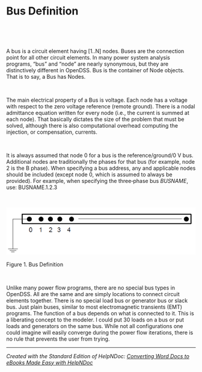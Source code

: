 # Bus Definition

&nbsp;

&nbsp;

A bus is a circuit element having \[1..N\] nodes. Buses are the connection point for all other circuit elements. In many power system analysis programs, “bus” and “node” are nearly synonymous, but they are distinctively different in OpenDSS. Bus is the container of Node objects. That is to say, a Bus has Nodes.

&nbsp;

The main electrical property of a Bus is voltage. Each node has a voltage with respect to the zero voltage reference (remote ground). There is a nodal admittance equation written for every node (i.e., the current is summed at each node). That basically dictates the size of the problem that must be solved, although there is also computational overhead computing the injection, or compensation, currents.

&nbsp;

It is always assumed that node 0 for a bus is the reference/ground/0 V bus. Additional nodes are traditionally the phases for that bus (for example, node 2 is the B phase). When specifying a bus address, any and applicable nodes should be included (except node 0, which is assumed to always be provided). For example, when specifying the three‐phase bus *BUSNAME*, use: BUSNAME.1.2.3

&nbsp;

![Image](<lib/NewItem18.png>)

Figure 1. Bus Definition&nbsp;

&nbsp;

Unlike many power flow programs, there are no special bus types in OpenDSS. All are the same and are simply locations to connect circuit elements together. There is no special load bus or generator bus or slack bus. Just plain buses, similar to most electromagnetic transients (EMT) programs. The function of a bus depends on what is connected to it. This is a liberating concept to the modeler. I could put 30 loads on a bus or put loads and generators on the same bus. While not all configurations one could imagine will easily converge during the power flow iterations, there is no rule that prevents the user from trying.
***
_Created with the Standard Edition of HelpNDoc: [Converting Word Docs to eBooks Made Easy with HelpNDoc](<https://www.helpndoc.com/step-by-step-guides/how-to-convert-a-word-docx-file-to-an-epub-or-kindle-ebook/>)_
